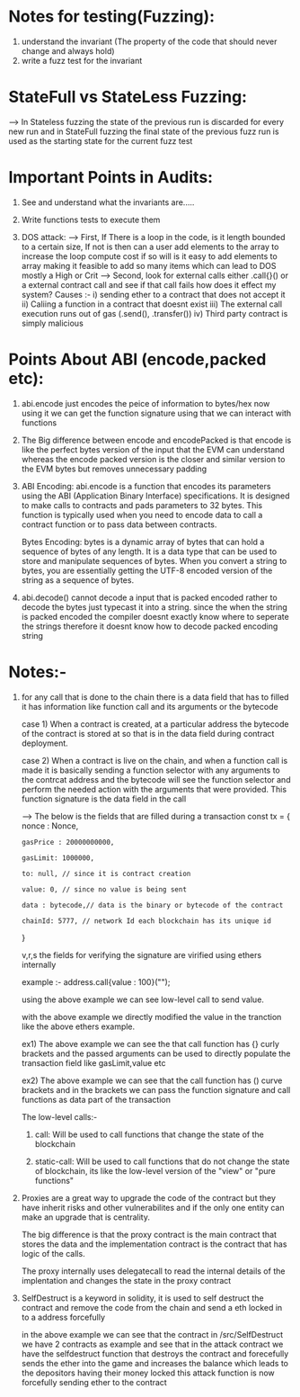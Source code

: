 # Notes for testing(Fuzzing):

1. understand the invariant (The property of the code that should never change and always hold)
2. write a fuzz test for the invariant


# StateFull vs StateLess Fuzzing:

--> In Stateless fuzzing the state of the previous run is discarded for every new run and in StateFull fuzzing the final state of the previous fuzz run is used as the starting state for the current fuzz test


# Important Points in Audits:

1. See and understand what the invariants are.....
2. Write functions tests to execute them

3. DOS attack:
   --> First, If There is a loop in the code, is it length bounded to a certain size, If not is then can a user add elements to the array to increase the loop compute cost if so will is it easy to add elements to array making it feasible to add so many items which can lead to DOS
   mostly a High or Crit
   --> Second, look for external calls either .call{}() or a external contract call and see if that call fails how does it effect my system?
   Causes :- i) sending ether to a contract that does not accept it
            ii) Caliing a function in a contract that doesnt exist
           iii) The external call execution runs out of gas (.send(), .transfer())
            iv) Third party contract is simply malicious






# Points About ABI (encode,packed etc):

1. abi.encode just encodes the peice of information to bytes/hex
   now using it we can get the function signature using that we can interact with functions

2. The Big difference between encode and encodePacked is that encode is like
   the perfect bytes version of the input that the EVM can understand whereas the
   encode packed version is the closer and similar version to the EVM bytes but
   removes unnecessary padding

3. ABI Encoding:
   abi.encode is a function that encodes its parameters using the ABI (Application Binary Interface) specifications. It is designed to make calls to contracts and pads parameters to 32 bytes. This function is typically used when you need to encode data to call a contract function or to pass data between contracts.

   Bytes Encoding:
   bytes is a dynamic array of bytes that can hold a sequence of bytes of any length. It is a data type that can be used to store and manipulate sequences of bytes. When you convert a string to bytes, you are essentially getting the UTF-8 encoded version of the string as a sequence of bytes.

4. abi.decode() cannot decode a input that is packed encoded rather to decode the
   bytes just typecast it into a string. since the when the string is
   packed encoded the compiler doesnt exactly know where to seperate the strings
   therefore it doesnt know how to decode packed encoding string



# Notes:-

1.  for any call that is done to the chain there is a data field that has to filled
    it has information like function call and its arguments or the bytecode

    case 1)
    When a contract is created, at a particular address the bytecode of the contract is
    stored at so that is in the data field during contract deployment.

    case 2)
    When a contract is live on the chain, and when a function call is made it is
    basically sending a function selector with any arguments to the contrcat address
    and the bytecode will see the function selector and perform the needed action
    with the arguments that were provided. This function signature is the data field
    in the call

    --> The below is the fields that are filled during a transaction
    const tx = {
    nonce : Nonce,

        gasPrice : 20000000000,

        gasLimit: 1000000,

        to: null, // since it is contract creation

        value: 0, // since no value is being sent

        data : bytecode,// data is the binary or bytecode of the contract

        chainId: 5777, // network Id each blockchain has its unique id

    }

    v,r,s the fields for verifying the signature are virified using ethers internally

    example :- address.call{value : 100}("");

    using the above example we can see low-level call to send value.

    with the above example we directly modified the value in the tranction like the above ethers example.

    ex1) The above example we can see the that call function has {} curly brackets and
    the passed arguments can be used to directly populate the transaction field
    like gasLimit,value etc

    ex2) The above example we can see that the call function has () curve brackets and
    in the brackets we can pass the function signature and call functions as data part of the transaction

    The low-level calls:-

    1. call: Will be used to call functions that change the state of the blockchain

    2. static-call: Will be used to call functions that do not change the state of blockchain, its like the low-level version of the "view" or "pure functions"

1.  Proxies are a great way to upgrade the code of the contract but they have inherit risks and other
    vulnerabilites and if the only one entity can make an upgrade that is centrality.

    The big difference is that the proxy contract is the main contract that stores the data and the
    implementation contract is the contract that has logic of the calls.

    The proxy internally uses delegatecall to read the internal details of the implentation and changes the
    state in the proxy contract

1.  SelfDestruct is a keyword in solidity, it is used to self destruct the contract and remove the code from
    the chain and send a eth locked in to a address forcefully

    in the above example we can see that the contract in /src/SelfDestruct we have 2 contracts as example and see
    that in the attack contract we have the selfdestruct function that destroys the contract and forecefully sends the ether into the game and increases the balance which leads to the depositors having their money locked
    this attack function is now forcefully sending ether to the contract
